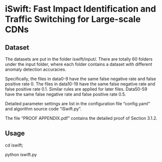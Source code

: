 # iSwift: Fast Impact Identification and Traffic Switching for Large-scale CDNs

## Dataset
The datasets are put in the folder iswift/input/. There are totally 60 folders under the input folder, where each folder contains a dataset with different anomaly detection accuracies. 

Specifically, the files in data0-9 have the same false negative rate and false positive rate 0. The files in data10-19 have the same false negative rate and false positive rate 0.1. Similar rules are applied for later files. Data50-59 have the same false negative rate and false positive rate 0.5.

Detailed parameter settings are list in the configuration file “config.yaml” and algorithm source code “iSwift.py”.

The file “PROOF APPENDIX.pdf” contains the detailed proof of Section 3.1.2.
  
## Usage
  cd iswift;
  
  python iswift.py
  


